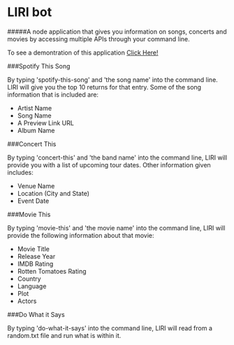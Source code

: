 # LIRI bot

#####A node application that gives you information on songs, concerts and movies by accessing multiple APIs through your command line.

To see a demontration of this application [Click Here!](https://)

###Spotify This Song 

By typing 'spotify-this-song' and 'the song name' into the command line. LIRI will give you the top 10 returns for that entry. Some of the song information that is included are:

* Artist Name
* Song Name
* A Preview Link URL
* Album Name

###Concert This

By typing 'concert-this' and 'the band name' into the command line, LIRI will provide you with a list of upcoming tour dates. Other information given includes:

* Venue Name
* Location (City and State)
* Event Date

###Movie This

By typing 'movie-this' and 'the movie name' into the command line, LIRI will provide the following information about that movie:

* Movie Title
* Release Year
* IMDB Rating
* Rotten Tomatoes Rating
* Country
* Language
* Plot
* Actors

###Do What it Says

By typing 'do-what-it-says' into the command line, LIRI will read from a random.txt file and run what is within it. 





